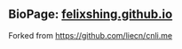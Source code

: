 ## BioPage: [felixshing.github.io](https://felixshing.github.io/)

Forked from https://github.com/liecn/cnli.me


